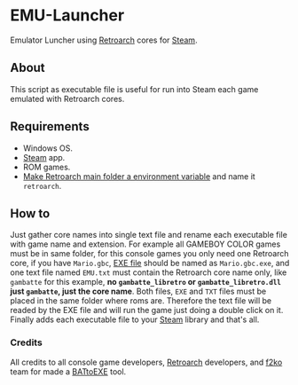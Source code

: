 # EMU-Launcher
Emulator Luncher using [Retroarch](https://www.retroarch.com/ "Retroarch") cores for [Steam](https://store.steampowered.com/ "Steam").

## About
This script as executable file is useful for run into Steam each game emulated with Retroarch cores.

## Requirements
* Windows OS.
* [Steam](https://store.steampowered.com/ "Steam") app.
* ROM games.
* [Make Retroarch main folder a environment variable](https://docs.oracle.com/en/database/oracle/r-enterprise/1.5.1/oread/creating-and-modifying-environment-variables-on-windows.html#GUID-DD6F9982-60D5-48F6-8270-A27EC53807D0 "Create a environment variable") and name it `retroarch`.

## How to
Just gather core names into single text file and rename each executable file with game name and extension. For example all GAMEBOY COLOR games must be in same folder, for this console games you only need one Retroarch core, if you have `Mario.gbc`, [EXE file](https://github.com/arthurmv/EMU-Launcher/releases/ "Releases") should be named as `Mario.gbc.exe`, and one text file named `EMU.txt` must contain the Retroarch core name only, like `gambatte` for this example, **no `gambatte_libretro` or `gambatte_libretro.dll` just `gambatte`, just the core name**. Both files, `EXE` and `TXT` files must be placed in the same folder where roms are. Therefore the text file will be readed by the EXE file and will run the game just doing a double click on it.
Finally adds each executable file to your [Steam](https://store.steampowered.com/ "Steam") library and that's all.

### Credits
All credits to all console game developers, [Retroarch](https://www.retroarch.com/ "Retroarch") developers, and [f2ko](http://www.f2ko.de/en/b2e.php "f2ko") team for made a [BATtoEXE](http://www.f2ko.de/en/b2e.php "f2ko") tool.
